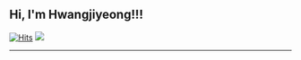## Hi, I'm Hwangjiyeong!!!
[![Hits](https://hits.seeyoufarm.com/api/count/incr/badge.svg?url=https%3A%2F%2Fgithub.com%2Fhjy080530&count_bg=%234C60B8&title_bg=%234C60B8&icon=&icon_color=%234C60B8&title=hjy080530&edge_flat=false)](https://hits.seeyoufarm.com)
<img src="https://img.shields.io/instagram/인스타-#E4405F?style=for-the-badge&logo=instagram&logoColor=white">

- - -
